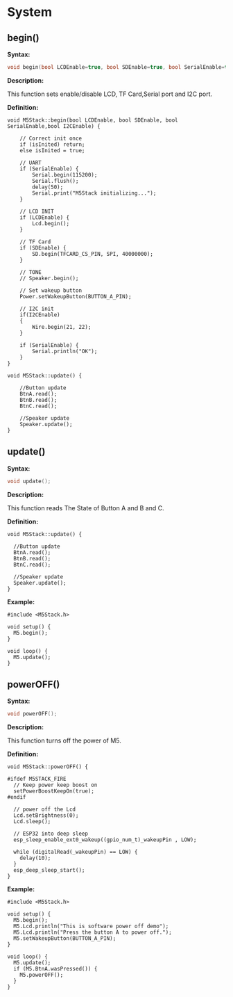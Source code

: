 # System

## begin()

**Syntax:**

```c
void begin(bool LCDEnable=true, bool SDEnable=true, bool SerialEnable=true,bool I2CEnable=false);
```

**Description:**

This function sets enable/disable LCD, TF Card,Serial port and I2C port.

**Definition:**

```arduino
void M5Stack::begin(bool LCDEnable, bool SDEnable, bool SerialEnable,bool I2CEnable) {

	// Correct init once
	if (isInited) return;
	else isInited = true;

	// UART
	if (SerialEnable) {
		Serial.begin(115200);
		Serial.flush();
		delay(50);
		Serial.print("M5Stack initializing...");
	}

	// LCD INIT
	if (LCDEnable) {
		Lcd.begin();
	}

	// TF Card
	if (SDEnable) {
		SD.begin(TFCARD_CS_PIN, SPI, 40000000);
	}

	// TONE
	// Speaker.begin();

	// Set wakeup button
	Power.setWakeupButton(BUTTON_A_PIN);

	// I2C init
	if(I2CEnable)
	{
		Wire.begin(21, 22);
	}

	if (SerialEnable) {
		Serial.println("OK");
	}
}

void M5Stack::update() {

	//Button update
	BtnA.read();
	BtnB.read();
	BtnC.read();

	//Speaker update
	Speaker.update();
}

```

## update()

**Syntax:**

```c
void update();
```

**Description:**

This function reads The State of Button A and B and C.

**Definition:**

```arduino
void M5Stack::update() {

  //Button update
  BtnA.read();
  BtnB.read();
  BtnC.read();

  //Speaker update
  Speaker.update();
}
```

**Example:**

```arduino
#include <M5Stack.h>

void setup() {
  M5.begin();
}

void loop() {
  M5.update();
}
```

## powerOFF()

**Syntax:**

```c
void powerOFF();
```

**Description:**

This function turns off the power of M5.

**Definition:**

```arduino
void M5Stack::powerOFF() {

#ifdef M5STACK_FIRE
  // Keep power keep boost on
  setPowerBoostKeepOn(true);
#endif

  // power off the Lcd
  Lcd.setBrightness(0);
  Lcd.sleep();

  // ESP32 into deep sleep
  esp_sleep_enable_ext0_wakeup((gpio_num_t)_wakeupPin , LOW);

  while (digitalRead(_wakeupPin) == LOW) {
    delay(10);
  }
  esp_deep_sleep_start();
}
```

**Example:**

```arduino
#include <M5Stack.h>

void setup() {
  M5.begin();
  M5.Lcd.println("This is software power off demo");
  M5.Lcd.println("Press the button A to power off.");
  M5.setWakeupButton(BUTTON_A_PIN);
}

void loop() {
  M5.update();
  if (M5.BtnA.wasPressed()) {
    M5.powerOFF();
  }
}
```
